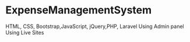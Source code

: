 # ExpenseManagementSystem
HTML, CSS, Bootstrap,JavaScript, jQuery,PHP, Laravel
Using Admin panel
Using Live Sites

